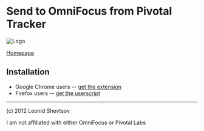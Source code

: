 # Send to OmniFocus from Pivotal Tracker

![Logo](http://leonid.shevtsov.me/uploads/images/send_to_omnifocus_from_pivotal_tracker.png)

[Homepage](http://leonid.shevtsov.me/en/send-to-omnifocus-from-pivotal-tracker)

## Installation

* Google Chrome users -- [get the extension](https://chrome.google.com/webstore/detail/hmcfpopmnaoakmhljnebeoihhclgnkdf)
* Firefox users -- [get the userscript](http://userscripts.org/scripts/show/130603)


* * *

(c) 2012 Leonid Shevtsov

I am not affiliated with either OmniFocus or Pivotal Labs

